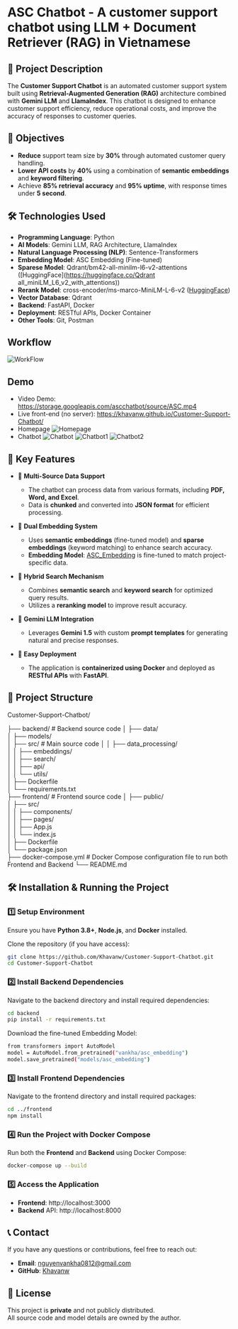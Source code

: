 ﻿# ASC Chatbot - A customer support chatbot using LLM + Document Retriever (RAG) in Vietnamese

## 📝 Project Description
The **Customer Support Chatbot** is an automated customer support system built using **Retrieval-Augmented Generation (RAG)** architecture combined with **Gemini LLM** and **LlamaIndex**. This chatbot is designed to enhance customer support efficiency, reduce operational costs, and improve the accuracy of responses to customer queries.

## 🎯 Objectives
- **Reduce** support team size by **30%** through automated customer query handling.
- **Lower API costs** by **40%** using a combination of **semantic embeddings** and **keyword filtering**.
- Achieve **85% retrieval accuracy** and **95% uptime**, with response times under **5 second**.

## 🛠 Technologies Used
- **Programming Language**: Python
- **AI Models**: Gemini LLM, RAG Architecture, LlamaIndex
- **Natural Language Processing (NLP)**: Sentence-Transformers
- **Embedding Model**: ASC Embedding (Fine-tuned)
- **Sparese Model**: Qdrant/bm42-all-minilm-l6-v2-attentions ([HuggingFace](https://huggingface.co/Qdrant all_miniLM_L6_v2_with_attentions))
- **Rerank Model**: cross-encoder/ms-marco-MiniLM-L-6-v2 ([HuggingFace](https://huggingface.co/cross-encoder/ms-marco-MiniLM-L-6-v2))
- **Vector Database**: Qdrant
- **Backend**: FastAPI, Docker
- **Deployment**: RESTful APIs, Docker Container
- **Other Tools**: Git, Postman

## Workflow
![WorkFlow](Workflow/WorkFlow_Chatbot.png)

## Demo
- Video Demo: https://storage.googleapis.com/ascchatbot/source/ASC.mp4
- Live front-end (no server): https://khavanw.github.io/Customer-Support-Chatbot/ 
- Homepage
![Homepage](demo/Homepage.png)
- Chatbot
![Chatbot](demo/Chatbot.png)
![Chatbot1](demo/Chatbot1.png)
![Chatbot2](demo/Chatbot2.png)

## 🚀 Key Features

- 🔹 **Multi-Source Data Support**  
  - The chatbot can process data from various formats, including **PDF, Word, and Excel**.  
  - Data is **chunked** and converted into **JSON format** for efficient processing.  

- 🔹 **Dual Embedding System**  
  - Uses **semantic embeddings** (fine-tuned model) and **sparse embeddings** (keyword matching) to enhance search accuracy.  
  - **Embedding Model**: [ASC_Embedding](https://huggingface.co/vankha/asc_embedding) is fine-tuned to match project-specific data.  

- 🔹 **Hybrid Search Mechanism**  
  - Combines **semantic search** and **keyword search** for optimized query results.  
  - Utilizes a **reranking model** to improve result accuracy.  

- 🔹 **Gemini LLM Integration**  
  - Leverages **Gemini 1.5** with custom **prompt templates** for generating natural and precise responses.  

- 🔹 **Easy Deployment**  
  - The application is **containerized using Docker** and deployed as **RESTful APIs** with **FastAPI**.  

## 📂 Project Structure

Customer-Support-Chatbot/   

├── backend/               # Backend source code
│   ├── data/            
│   ├── models/           
│   ├── src/               # Main source code
│   │   ├── data_processing/  
│   │   ├── embeddings/        
│   │   ├── search/           
│   │   ├── api/               
│   │   └── utils/             
│   ├── Dockerfile         
│   └── requirements.txt  
├── frontend/              # Frontend source code
│   ├── public/            
│   ├── src/              
│   │   ├── components/   
│   │   ├── pages/        
│   │   ├── App.js         
│   │   └── index.js       
│   ├── Dockerfile        
│   └── package.json      
├── docker-compose.yml     # Docker Compose configuration file to run both Frontend and Backend
└── README.md             

## 🛠 Installation & Running the Project  

### 1️⃣ Setup Environment  
Ensure you have **Python 3.8+**, **Node.js**, and **Docker** installed.  

Clone the repository (if you have access):  

```bash
git clone https://github.com/Khavanw/Customer-Support-Chatbot.git
cd Customer-Support-Chatbot
```

### 2️⃣ Install Backend Dependencies
Navigate to the backend directory and install required dependencies:
```bash
cd backend
pip install -r requirements.txt
```

Download the fine-tuned Embedding Model:
```bash
from transformers import AutoModel
model = AutoModel.from_pretrained("vankha/asc_embedding")
model.save_pretrained("models/asc_embedding")
```
### 3️⃣ Install Frontend Dependencies
Navigate to the frontend directory and install required packages:
```bash
cd ../frontend
npm install
```
### 4️⃣ Run the Project with Docker Compose
Run both the **Frontend** and **Backend** using Docker Compose:
```bash
docker-compose up --build
```
### 5️⃣ Access the Application
- **Frontend**: http://localhost:3000
- **Backend** API: http://localhost:8000

## 📞 Contact  
If you have any questions or contributions, feel free to reach out:  

- **Email**: [nguyenvankha0812@gmail.com](mailto:nguyenvankha0812@gmail.com)  
- **GitHub**: [Khavanw](https://github.com/Khavanw)  

## 📜 License  
This project is **private** and not publicly distributed.  
All source code and model details are owned by the author.  
